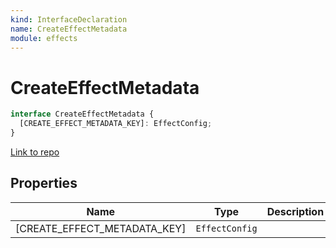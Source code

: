 ```yaml
---
kind: InterfaceDeclaration
name: CreateEffectMetadata
module: effects
---
```


# CreateEffectMetadata

```ts
interface CreateEffectMetadata {
  [CREATE_EFFECT_METADATA_KEY]: EffectConfig;
}
```

[Link to repo](https://github.com/ngrx/platform/blob/master/modules/effects/src/models.ts#L23-L25)

## Properties

| Name                         | Type           | Description |
| ---------------------------- | -------------- | ----------- |
| [CREATE_EFFECT_METADATA_KEY] | `EffectConfig` |             |
